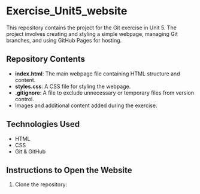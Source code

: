 # Exercise_Unit5_website

This repository contains the project for the Git exercise in Unit 5. The project involves creating and styling a simple webpage, managing Git branches, and using GitHub Pages for hosting.

## Repository Contents
- **index.html**: The main webpage file containing HTML structure and content.
- **styles.css**: A CSS file for styling the webpage.
- **.gitignore**: A file to exclude unnecessary or temporary files from version control.
- Images and additional content added during the exercise.

## Technologies Used
- HTML
- CSS
- Git & GitHub

## Instructions to Open the Website
1. Clone the repository:

